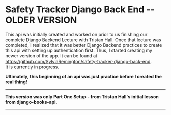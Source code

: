 # Safety Tracker Django Back End -- OLDER VERSION

This api was initially created and worked on prior to us finishing our complete Django Backend Lecture with Tristan Hall. Once that lecture was completed, I realized that it was better Django Backend practices to create this api with setting up authentication first. Thus, I started creating my newer version of the app. It can be found at https://github.com/SylviaRemington/safety-tracker-django-back-end. <br> It is currently in progress.

**Ultimately, this beginning of an api was just practice before I created the real thing!**

<hr>

**This version was only Part One Setup - from Tristan Hall's initial lesson from django-books-api.**

<hr>
